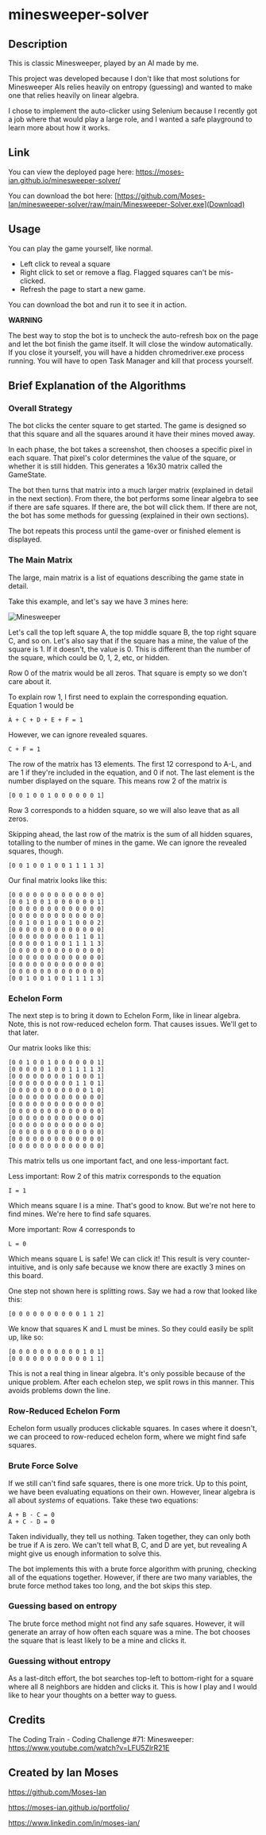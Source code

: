 # minesweeper-solver

## Description

This is classic Minesweeper, played by an AI made by me.

This project was developed because I don't like that most solutions for Minesweeper AIs relies heavily on entropy (guessing) and wanted to make one that relies heavily on linear algebra.

I chose to implement the auto-clicker using Selenium because I recently got a job where that would play a large role, and I wanted a safe playground to learn more about how it works.

## Link

You can view the deployed page here:
https://moses-ian.github.io/minesweeper-solver/

You can download the bot here:
[https://github.com/Moses-Ian/minesweeper-solver/raw/main/Minesweeper-Solver.exe](Download)

## Usage

You can play the game yourself, like normal.
- Left click to reveal a square
- Right click to set or remove a flag. Flagged squares can't be mis-clicked.
- Refresh the page to start a new game.

You can download the bot and run it to see it in action.

**WARNING**

The best way to stop the bot is to uncheck the auto-refresh box on the page and let the bot finish the game itself. It will close the window automatically. If you close it yourself, you will have a hidden chromedriver.exe process running. You will have to open Task Manager and kill that process yourself.

## Brief Explanation of the Algorithms

### Overall Strategy

The bot clicks the center square to get started. The game is designed so that this square and all the squares around it have their mines moved away.

In each phase, the bot takes a screenshot, then chooses a specific pixel in each square. That pixel's color determines the value of the square, or whether it is still hidden. This generates a 16x30 matrix called the GameState.

The bot then turns that matrix into a much larger matrix (explained in detail in the next section). From there, the bot performs some linear algebra to see if there are safe squares. If there are, the bot will click them. If there are not, the bot has some methods for guessing (explained in their own sections).

The bot repeats this process until the game-over or finished element is displayed.

### The Main Matrix

The large, main matrix is a list of equations describing the game state in detail. 

Take this example, and let's say we have 3 mines here:

![Minesweeper](./images/image1.png)

Let's call the top left square A, the top middle square B, the top right square C, and so on. Let's also say that if the square has a mine, the value of the square is 1. If it doesn't, the value is 0. This is different than the number of the square, which could be 0, 1, 2, etc, or hidden.

Row 0 of the matrix would be all zeros. That square is empty so we don't care about it.

To explain row 1, I first need to explain the corresponding equation. Equation 1 would be

`A + C + D + E + F = 1`

However, we can ignore revealed squares.

`C + F = 1`

The row of the matrix has 13 elements. The first 12 correspond to A-L, and are 1 if they're included in the equation, and 0 if not. The last element is the number displayed on the square. This means row 2 of the matrix is

`[0 0 1 0 0 1 0 0 0 0 0 0 1]`

Row 3 corresponds to a hidden square, so we will also leave that as all zeros.

Skipping ahead, the last row of the matrix is the sum of all hidden squares, totalling to the number of mines in the game. We can ignore the revealed squares, though.

`[0 0 1 0 0 1 0 0 1 1 1 1 3]`

Our final matrix looks like this:

	[0 0 0 0 0 0 0 0 0 0 0 0 0]
	[0 0 1 0 0 1 0 0 0 0 0 0 1]
	[0 0 0 0 0 0 0 0 0 0 0 0 0]
	[0 0 0 0 0 0 0 0 0 0 0 0 0]
	[0 0 1 0 0 1 0 0 1 0 0 0 2]
	[0 0 0 0 0 0 0 0 0 0 0 0 0]
	[0 0 0 0 0 0 0 0 0 1 1 0 1]
	[0 0 0 0 0 1 0 0 1 1 1 1 3]
	[0 0 0 0 0 0 0 0 0 0 0 0 0]
	[0 0 0 0 0 0 0 0 0 0 0 0 0]
	[0 0 0 0 0 0 0 0 0 0 0 0 0]
	[0 0 0 0 0 0 0 0 0 0 0 0 0]
	[0 0 1 0 0 1 0 0 1 1 1 1 3]

### Echelon Form

The next step is to bring it down to Echelon Form, like in linear algebra. Note, this is not row-reduced echelon form. That causes issues. We'll get to that later.

Our matrix looks like this:

	[0 0 1 0 0 1 0 0 0 0 0 0 1]
	[0 0 0 0 0 1 0 0 1 1 1 1 3]
	[0 0 0 0 0 0 0 0 1 0 0 0 1]
	[0 0 0 0 0 0 0 0 0 1 1 0 1]
	[0 0 0 0 0 0 0 0 0 0 0 1 0]
	[0 0 0 0 0 0 0 0 0 0 0 0 0]
	[0 0 0 0 0 0 0 0 0 0 0 0 0]
	[0 0 0 0 0 0 0 0 0 0 0 0 0]
	[0 0 0 0 0 0 0 0 0 0 0 0 0]
	[0 0 0 0 0 0 0 0 0 0 0 0 0]
	[0 0 0 0 0 0 0 0 0 0 0 0 0]
	[0 0 0 0 0 0 0 0 0 0 0 0 0]
	[0 0 0 0 0 0 0 0 0 0 0 0 0]

This matrix tells us one important fact, and one less-important fact.

Less important: Row 2 of this matrix corresponds to the equation

`I = 1`

Which means square I is a mine. That's good to know. But we're not here to find mines. We're here to find safe squares.

More important: Row 4 corresponds to

`L = 0`

Which means square L is safe! We can click it! This result is very counter-intuitive, and is only safe because we know there are exactly 3 mines on this board.

One step not shown here is splitting rows. Say we had a row that looked like this:

`[0 0 0 0 0 0 0 0 0 0 1 1 2]`

We know that squares K and L must be mines. So they could easily be split up, like so:

	[0 0 0 0 0 0 0 0 0 0 1 0 1]
	[0 0 0 0 0 0 0 0 0 0 0 1 1]

This is not a real thing in linear algebra. It's only possible because of the unique problem. After each echelon step, we split rows in this manner. This avoids problems down the line.

### Row-Reduced Echelon Form

Echelon form usually produces clickable squares. In cases where it doesn't, we can proceed to row-reduced echelon form, where we might find safe squares.

### Brute Force Solve

If we still can't find safe squares, there is one more trick. Up to this point, we have been evaluating equations on their own. However, linear algebra is all about <em>systems</em> of equations. Take these two equations:

	A + B - C = 0
	A + C - D = 0

Taken individually, they tell us nothing. Taken together, they can only both be true if A is zero. We can't tell what B, C, and D are yet, but revealing A might give us enough information to solve this.

The bot implements this with a brute force algorithm with pruning, checking all of the equations together. However, if there are two many variables, the brute force method takes too long, and the bot skips this step.

### Guessing based on entropy

The brute force method might not find any safe squares. However, it will generate an array of how often each square was a mine. The bot chooses the square that is least likely to be a mine and clicks it.

### Guessing without entropy

As a last-ditch effort, the bot searches top-left to bottom-right for a square where all 8 neighbors are hidden and clicks it. This is how I play and I would like to hear your thoughts on a better way to guess.

## Credits

The Coding Train - Coding Challenge #71: Minesweeper:
https://www.youtube.com/watch?v=LFU5ZlrR21E

## Created by Ian Moses

https://github.com/Moses-Ian

https://moses-ian.github.io/portfolio/

https://www.linkedin.com/in/moses-ian/
